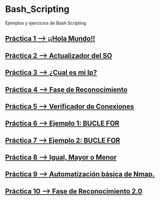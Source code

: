 # Bash_Scripting

Ejemplos y ejercicios de Bash Scripting

## [Práctica 1 --> ¡¡Hola Mundo!!](https://github.com/TerritorioHacker/Bash_Scripting/blob/main/Pr%C3%A1ctica_1_Hola-Mundo.sh)    
## [Práctica 2 --> Actualizador del SO](https://github.com/TerritorioHacker/Bash_Scripting/blob/main/Pr%C3%A1ctica_2_Actualizar-todo-el-sistema.sh)
## [Práctica 3 --> ¿Cual es mi Ip?](https://github.com/TerritorioHacker/Bash_Scripting/blob/main/Pr%C3%A1ctica_3_Cual-es-mi-IP.sh)
## [Práctica 4 --> Fase de Reconocimiento](https://github.com/TerritorioHacker/Bash_Scripting/blob/main/Pr%C3%A1ctica_4_Fase-de-Reconocimiento.sh)
## [Práctica 5 --> Verificador de Conexiones](https://github.com/TerritorioHacker/Bash_Scripting/blob/main/Pr%C3%A1ctica_5_Verificador-de-Conexiones.sh)
## [Práctica 6 --> Ejemplo 1: BUCLE FOR](https://github.com/TerritorioHacker/Bash_Scripting/blob/main/Pr%C3%A1ctica_6_Bucle-For.sh)
## [Práctica 7 --> Ejemplo 2: BUCLE FOR](https://github.com/TerritorioHacker/Bash_Scripting/blob/main/Pr%C3%A1ctica_7_Bucle-For-2.sh)
## [Práctica 8 --> Igual, Mayor o Menor](https://github.com/TerritorioHacker/Bash_Scripting/blob/main/Pr%C3%A1ctica_8_Igual-Mayor-Menor.sh)
## [Práctica 9 --> Automatización básica de Nmap.](https://github.com/TerritorioHacker/Bash_Scripting/blob/main/Pr%C3%A1ctica_9_autoNmap.sh)
## [Práctica 10 --> Fase de Reconocimiento 2.0](https://github.com/TerritorioHacker/Bash_Scripting/blob/main/Pr%C3%A1ctica_10_Fase-de-reconocimiento-2.sh)

